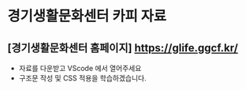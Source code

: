 # 경기생활문화센터 카피 자료
[경기생활문화센터 홈페이지] https://glife.ggcf.kr/
--------------------------
+ 자료를 다운받고 VScode 에서 열어주세요
+ 구조문 작성 및 CSS 적용을 학습하겠습니다.
